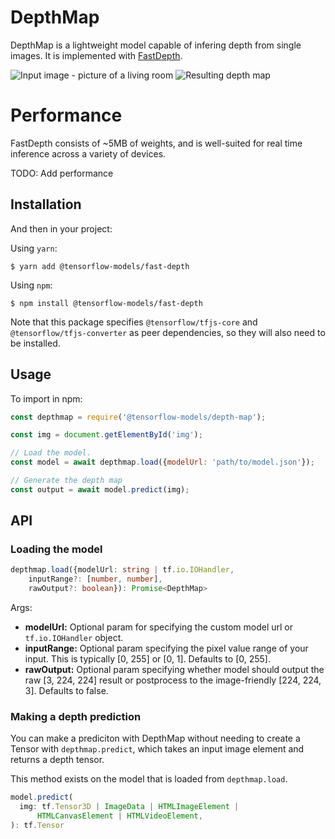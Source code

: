 # DepthMap

DepthMap is a lightweight model capable of infering depth from single images. It is implemented with [FastDepth](https://arxiv.org/abs/1903.03273).

![Input image - picture of a living room](https://github.com/grasskin/tfjs-models/blob/master/depth-map/demo/livingroom.jpg) ![Resulting depth map](https://github.com/grasskin/tfjs-models/blob/master/depth-map/demo/output.jpg)

# Performance

FastDepth consists of ~5MB of weights, and is well-suited for real time inference across a variety of devices.

TODO: Add performance

## Installation

And then in your project:

Using `yarn`:

    $ yarn add @tensorflow-models/fast-depth

Using `npm`:

    $ npm install @tensorflow-models/fast-depth

Note that this package specifies `@tensorflow/tfjs-core` and `@tensorflow/tfjs-converter` as peer dependencies, so they will also need to be installed.

## Usage

To import in npm:
```js
const depthmap = require('@tensorflow-models/depth-map');

const img = document.getElementById('img');

// Load the model.
const model = await depthmap.load({modelUrl: 'path/to/model.json'});

// Generate the depth map
const output = await model.predict(img);
```
## API

### Loading the model
```ts
depthmap.load({modelUrl: string | tf.io.IOHandler,
    inputRange?: [number, number],
    rawOutput?: boolean}): Promise<DepthMap>
```

Args:
- **modelUrl:** Optional param for specifying the custom model url or `tf.io.IOHandler` object.
- **inputRange:** Optional param specifying the pixel value range of your input. This is typically [0, 255] or [0, 1].
Defaults to [0, 255].
- **rawOutput:** Optional param specifying whether model should output the raw [3, 224, 224] result or postprocess to
the image-friendly [224, 224, 3]. Defaults to false.


### Making a depth prediction

You can make a prediciton with DepthMap without needing to create a Tensor
with `depthmap.predict`, which takes an input image element and returns a
depth tensor.

This method exists on the model that is loaded from `depthmap.load`.

```ts
model.predict(
  img: tf.Tensor3D | ImageData | HTMLImageElement |
      HTMLCanvasElement | HTMLVideoElement,
): tf.Tensor
```
